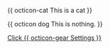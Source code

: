 {{ octicon-cat This is a cat }}

{{ octicon dog This is nothing. }}

[Click {{ octicon-gear Settings }}](http://alink.com)

